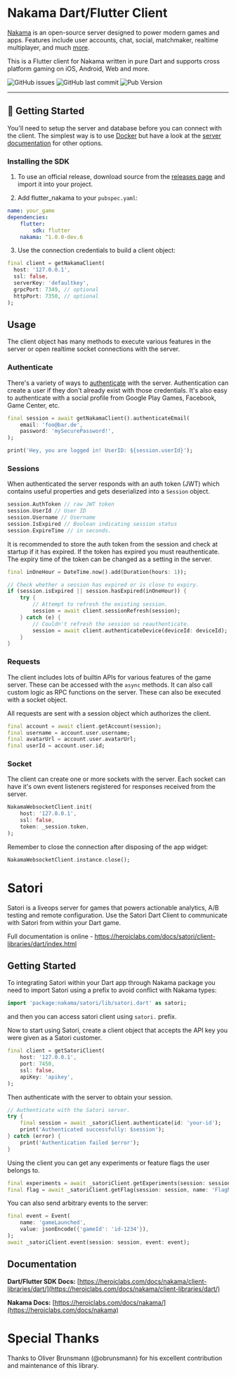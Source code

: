 # Nakama Dart/Flutter Client

[Nakama](https://github.com/heroiclabs/nakama) is an open-source server designed to power modern games and apps. Features include user accounts, chat, social, matchmaker, realtime multiplayer, and much [more](https://heroiclabs.com).

This is a Flutter client for Nakama written in pure Dart and supports cross platform gaming on iOS, Android, Web and more.

![GitHub issues](https://img.shields.io/github/issues-raw/heroiclabs/nakama-dart?style=flat-square)
![GitHub last commit](https://img.shields.io/github/last-commit/heroiclabs/nakama-dart?style=flat-square)
![Pub Version](https://img.shields.io/pub/v/nakama?style=flat-square)

---
## 🚀 Getting Started

You'll need to setup the server and database before you can connect with the client. The simplest way is to use [Docker](https://heroiclabs.com/docs/nakama/getting-started/install/docker/) but have a look at the [server documentation](https://heroiclabs.com/docs/nakama/getting-started/install/) for other options.

### Installing the SDK

1. To use an official release, download source from the [releases page](https://github.com/heroiclabs/nakama-dart/releases) and import it into your project.

2. Add flutter\_nakama to your `pubspec.yaml`:

```yaml
name: your_game
dependencies:
    flutter:
        sdk: flutter
    nakama: ^1.0.0-dev.6
```

3. Use the connection credentials to build a client object:

```dart
final client = getNakamaClient(
  host: '127.0.0.1',
  ssl: false,
  serverKey: 'defaultkey',
  grpcPort: 7349, // optional
  httpPort: 7350, // optional
);
```

## Usage

The client object has many methods to execute various features in the server or open realtime socket connections with the server.

### Authenticate

There's a variety of ways to [authenticate](https://heroiclabs.com/docs/authentication) with the server. Authentication can create a user if they don't already exist with those credentials. It's also easy to authenticate with a social profile from Google Play Games, Facebook, Game Center, etc.

```dart
final session = await getNakamaClient().authenticateEmail(
    email: 'foo@bar.de',
    password: 'mySecurePassword!',
);

print('Hey, you are logged in! UserID: ${session.userId}');
```

### Sessions

When authenticated the server responds with an auth token (JWT) which contains useful properties and gets deserialized into a `Session` object.

```dart
session.AuthToken // raw JWT token
session.UserId // User ID
session.Username // Username
session.IsExpired // Boolean indicating session status
session.ExpireTime // in seconds.
```

It is recommended to store the auth token from the session and check at startup if it has expired. If the token has expired you must reauthenticate. The expiry time of the token can be changed as a setting in the server.

```dart
final inOneHour = DateTime.now().add(Duration(hours: 1));

// Check whether a session has expired or is close to expiry.
if (session.isExpired || session.hasExpired(inOneHour)) {
    try {
        // Attempt to refresh the existing session.
        session = await client.sessionRefresh(session);
    } catch (e) {
        // Couldn't refresh the session so reauthenticate.
        session = await client.authenticateDevice(deviceId: deviceId);
    }
}
```

### Requests

The client includes lots of builtin APIs for various features of the game server. These can be accessed with the `async` methods. It can also call custom logic as RPC functions on the server. These can also be executed with a socket object.

All requests are sent with a session object which authorizes the client.

```dart
final account = await client.getAccount(session);
final username = account.user.username;
final avatarUrl = account.user.avatarUrl;
final userId = account.user.id;
```

### Socket

The client can create one or more sockets with the server. Each socket can have it's own event listeners registered for responses received from the server.

```dart
NakamaWebsocketClient.init(
    host: '127.0.0.1',
    ssl: false,
    token: _session.token,
);
```

Remember to close the connection after disposing of the app widget:

```dart
NakamaWebsocketClient.instance.close();
```

# Satori

Satori is a liveops server for games that powers actionable analytics, A/B testing and remote configuration. Use the Satori Dart Client to communicate with Satori from within your Dart game.

Full documentation is online - https://heroiclabs.com/docs/satori/client-libraries/dart/index.html

## Getting Started

To integrating Satori within your Dart app through Nakama package you need to import Satori using a prefix to avoid conflict with Nakama types:

```dart
import 'package:nakama/satori/lib/satori.dart' as satori;
```

and then you can access satori client using `satori.` prefix.

Now to start using Satori, create a client object that accepts the API key you were given as a Satori customer.

```dart
final client = getSatoriClient(
    host: '127.0.0.1',
    port: 7450,
    ssl: false,
    apiKey: 'apikey',
);
```

Then authenticate with the server to obtain your session.

```dart
// Authenticate with the Satori server.
try {
    final session = await _satoriClient.authenticate(id: 'your-id');
    print('Authenticated successfully: $session');
} catch (error) {
    print('Authentication failed $error');
}
```

Using the client you can get any experiments or feature flags the user belongs to.

```dart
final experiments = await _satoriClient.getExperiments(session: session, names: ['experiment1', 'Experiment2']);
final flag = await _satoriClient.getFlag(session: session, name: 'FlagName');
```

You can also send arbitrary events to the server:

```dart
final event = Event(
    name: 'gameLaunched',
    value: jsonEncode({'gameId': 'id-1234'}),
);
await _satoriClient.event(session: session, event: event);
```

## Documentation

**Dart/Flutter SDK Docs:**
[https://heroiclabs.com/docs/nakama/client-libraries/dart/](https://heroiclabs.com/docs/nakama/client-libraries/dart/)

**Nakama Docs:**
[https://heroiclabs.com/docs/nakama/](https://heroiclabs.com/docs/nakama)

# Special Thanks

Thanks to Oliver Brunsmann (@obrunsmann) for his excellent contribution and maintenance of this library.
